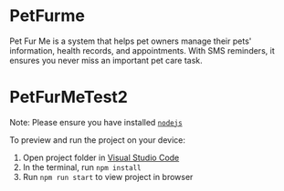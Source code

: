 # PetFurme
Pet Fur Me is a system that helps pet owners manage their pets' information, health records, and appointments. With SMS reminders, it ensures you never miss an important pet care task.

# PetFurMeTest2

Note: Please ensure you have installed <code><a href="https://nodejs.org/en/download/">nodejs</a></code>

To preview and run the project on your device:

1. Open project folder in <a href="https://code.visualstudio.com/download">Visual Studio Code</a>
2. In the terminal, run `npm install`
3. Run `npm run start` to view project in browser
